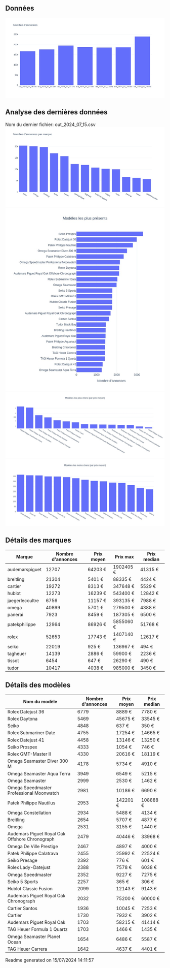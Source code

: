 
## Données
![image](./out/count_per_day.jpeg)

## Analyse des dernières données
Nom du dernier fichier: out_2024_07_15.csv
![image](./out/count_per_brand.jpeg)
![image](./out/count_per_name.jpeg)
![image](./out/avg_price_per_name_desc.jpeg)
![image](./out/avg_price_per_name_asc.jpeg)

## Détails des marques
|Marque|Nombre d'annonces|Prix moyen|Prix max|Prix median|
|------|-----------------|----------|--------|-----------|
|audemarspiguet|12707|64203 €|1902405 €|41315 €| 
|breitling|21304|5401 €|88335 €|4424 €| 
|cartier|19272|8313 €|347648 €|5529 €| 
|hublot|12273|16239 €|543400 €|12842 €| 
|jaegerlecoultre|6756|11157 €|393135 €|7988 €| 
|omega|40899|5701 €|279500 €|4388 €| 
|panerai|7923|8459 €|187305 €|6500 €| 
|patekphilippe|12964|86926 €|5855060 €|51768 €| 
|rolex|52653|17743 €|1407140 €|12617 €| 
|seiko|22019|925 €|136967 €|494 €| 
|tagheuer|14139|2886 €|59900 €|2236 €| 
|tissot|6454|647 €|26290 €|490 €| 
|tudor|10417|4038 €|985000 €|3450 €| 

## Détails des modèles
Nom du modèle|Nombre d'annonces|Prix moyen|Prix median|
|-------------|-----------------|----------|-----------|
|Rolex Datejust 36|6779|8889 €|7780 €| 
|Rolex Daytona|5469|45675 €|33545 €| 
|Seiko|4848|637 €|350 €| 
|Rolex Submariner Date|4755|17254 €|14665 €| 
|Rolex Datejust 41|4458|13146 €|13250 €| 
|Seiko Prospex|4333|1054 €|746 €| 
|Rolex GMT-Master II|4330|20616 €|18119 €| 
|Omega Seamaster Diver 300 M|4178|5734 €|4910 €| 
|Omega Seamaster Aqua Terra|3949|6549 €|5215 €| 
|Omega Seamaster|2999|2530 €|1462 €| 
|Omega Speedmaster Professional Moonwatch|2981|10186 €|6690 €| 
|Patek Philippe Nautilus|2953|142201 €|108888 €| 
|Omega Constellation|2934|5488 €|4134 €| 
|Breitling|2654|5707 €|4877 €| 
|Omega|2531|3155 €|1440 €| 
|Audemars Piguet Royal Oak Offshore Chronograph|2479|40446 €|33968 €| 
|Omega De Ville Prestige|2467|4897 €|4000 €| 
|Patek Philippe Calatrava|2455|25992 €|22524 €| 
|Seiko Presage|2392|776 €|601 €| 
|Rolex Lady-Datejust|2388|7578 €|6038 €| 
|Omega Speedmaster|2352|9227 €|7275 €| 
|Seiko 5 Sports|2257|365 €|306 €| 
|Hublot Classic Fusion|2099|12143 €|9143 €| 
|Audemars Piguet Royal Oak Chronograph|2032|75200 €|60000 €| 
|Cartier Santos|1936|10045 €|7253 €| 
|Cartier|1730|7932 €|3902 €| 
|Audemars Piguet Royal Oak|1703|58215 €|41414 €| 
|TAG Heuer Formula 1 Quartz|1703|1466 €|1435 €| 
|Omega Seamaster Planet Ocean|1654|6486 €|5587 €| 
|TAG Heuer Carrera|1642|4637 €|4401 €| 


 Readme generated on 15/07/2024 14:11:57